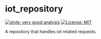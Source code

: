 # iot_repository

[![style: very good analysis][very_good_analysis_badge]][very_good_analysis_link]
[![License: MIT][license_badge]][license_link]

A repository that handles iot related requests.

[license_badge]: https://img.shields.io/badge/license-MIT-blue.svg
[license_link]: https://opensource.org/licenses/MIT
[very_good_analysis_badge]: https://img.shields.io/badge/style-very_good_analysis-B22C89.svg
[very_good_analysis_link]: https://pub.dev/packages/very_good_analysis

